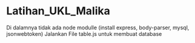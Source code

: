 # Latihan_UKL_Malika
Di dalamnya tidak ada node modulle (install express, body-parser, mysql, jsonwebtoken)
Jalankan File table.js untuk membuat database
